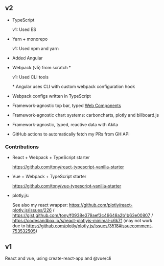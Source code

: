 ## v2

- TypeScript

  v1: Used ES

- Yarn + monorepo

  v1: Used npm and yarn

- Added Angular
- Webpack (v5) from scratch \*

  v1: Used CLI tools

  \* Angular uses CLI with custom webpack configuration hook

- Webpack configs written in TypeScript
- Framework-agnostic top bar, typed [Web Components]
- Framework-agnostic chart systems: carboncharts, plotly and billboard.js

- Framework-agnostic, typed, reactive data with Akita
- GitHub actions to automatically fetch my PRs from GH API

[web components]: https://developer.mozilla.org/en-US/docs/Web/Web_Components

### Contributions

- React + Webpack + TypeScript starter

  https://github.com/tony/react-typescript-vanilla-starter

- Vue + Webpack + TypeScript starter

  https://github.com/tony/vue-typescript-vanilla-starter

- plotly.js:

  See also my react wrapper:
  https://github.com/plotly/react-plotly.js/issues/226 /
  https://gist.github.com/tony/f0938e379aef3c49648a2b1b63e00807 /
  https://codesandbox.io/s/react-plotlyjs-minimal-c6k7f (may not work due to
  https://github.com/plotly/plotly.js/issues/3518#issuecomment-753532505)

## v1

React and vue, using create-react-app and @vue/cli
